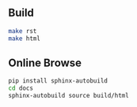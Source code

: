 ## Build

```bash
make rst
make html
```

## Online Browse

```bash
pip install sphinx-autobuild
cd docs
sphinx-autobuild source build/html
```
